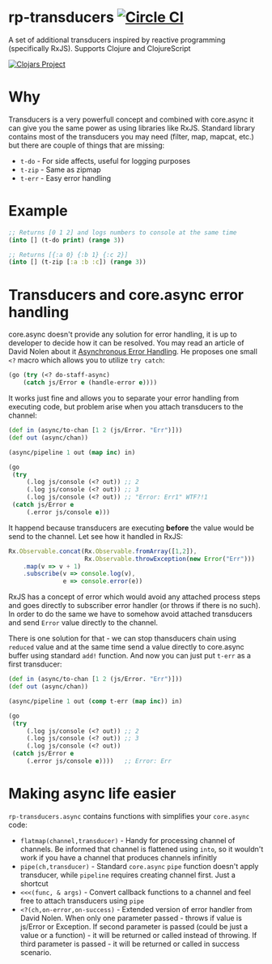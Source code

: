 # rp-transducers [![Circle CI](https://circleci.com/gh/artemyarulin/rp-transducers.svg?style=svg)](https://circleci.com/gh/artemyarulin/rp-transducers)
A set of additional transducers inspired by reactive programming (specifically RxJS). Supports Clojure and ClojureScript

[![Clojars Project](http://clojars.org/rp-transducers/latest-version.svg)](http://clojars.org/rp-transducers)



# Why

Transducers is a very powerfull concept and combined with core.async it can give you the same power as using libraries like RxJS. Standard library contains most of the transducers you may need (filter, map, mapcat, etc.) but there are couple of things that are missing:

- `t-do` - For side affects, useful for logging purposes
- `t-zip` - Same as zipmap
- `t-err` - Easy error handling

# Example

```clojure
;; Returns [0 1 2] and logs numbers to console at the same time
(into [] (t-do print) (range 3)) 

;; Returns [{:a 0} {:b 1} {:c 2}]
(into [] (t-zip [:a :b :c]) (range 3))
```

# Transducers and core.async error handling

core.async doesn't provide any solution for error handling, it is up to developer to decide how it can be resolved. You may read an article of David Nolen about it [Asynchronous Error Handling](http://swannodette.github.io/2013/08/31/asynchronous-error-handling/). He proposes one small `<?` macro which allows you to utilize `try catch`:

``` clojure
(go (try (<? do-staff-async)
    (catch js/Error e (handle-error e))))
```

It works just fine and allows you to separate your error handling from executing code, but problem arise when you attach transducers to the channel:

```clojure
(def in (async/to-chan [1 2 (js/Error. "Err")]))
(def out (async/chan))

(async/pipeline 1 out (map inc) in)

(go
 (try
     (.log js/console (<? out)) ;; 2
     (.log js/console (<? out)) ;; 3
     (.log js/console (<? out)) ;; "Error: Err1" WTF?!1
 (catch js/Error e
     (.error js/console e))) 
```

It happend because transducers are executing **before** the value would be send to the channel. Let see how it handled in RxJS:

```js
Rx.Observable.concat(Rx.Observable.fromArray([1,2]),
                     Rx.Observable.throwException(new Error("Err")))
    .map(v => v + 1)
    .subscribe(v => console.log(v),
               e => console.error(e))
```

RxJS has a concept of error which would avoid any attached process steps and goes directly to subscriber error handler (or throws if there is no such). In order to do the same we have to somehow avoid attached transducers and send `Error` value directly to the channel.

There is one solution for that - we can stop thansducers chain using `reduced` value and at the same time send a value directly to core.async buffer using standard `add!` function. And now you can just put `t-err` as a first transducer:

```clojure
(def in (async/to-chan [1 2 (js/Error. "Err")]))
(def out (async/chan))

(async/pipeline 1 out (comp t-err (map inc)) in)

(go
 (try
     (.log js/console (<? out)) ;; 2
     (.log js/console (<? out)) ;; 3
     (.log js/console (<? out)) 
 (catch js/Error e
     (.error js/console e))))   ;; Error: Err
```

# Making async life easier

`rp-transducers.async` contains functions with simplifies your `core.async` code:

- `flatmap(channel,transducer)` - Handy for processing channel of channels. Be informed that channel is flattened using `into`, so it wouldn't work if you have a channel that produces channels infinitly
- `pipe(ch,transducer)` - Standard `core.async` `pipe` function doesn't apply transducer, while `pipeline` requires creating channel first. Just a shortcut
- `<<<(func, & args)` - Convert callback functions to a channel and feel free to attach transducers using `pipe`
- `<?(ch,on-error,on-success)` - Extended version of error handler from David Nolen. When only one parameter passed - throws if value is js/Error or Exception. If second parameter is passed (could be just a value or a function) - it will be returned or called instead of throwing. If third parameter is passed - it will be returned or called in success scenario.


